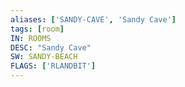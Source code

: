 ```yaml
---
aliases: ['SANDY-CAVE', 'Sandy Cave']
tags: [room]
IN: ROOMS
DESC: "Sandy Cave"
SW: SANDY-BEACH
FLAGS: ['RLANDBIT']
---
```

